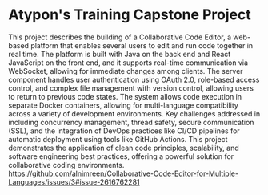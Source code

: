 # Atypon's Training Capstone Project

This project describes the building of a Collaborative Code Editor, a web-based platform that enables several users to edit and run code together in real time. The platform is built with Java on the back end and React JavaScript on the front end, and it supports real-time communication via WebSocket, allowing for immediate changes among clients. The server component handles user authentication using OAuth 2.0, role-based access control, and complex file management with version control, allowing users to return to previous code states. The system allows code execution in separate Docker containers, allowing for multi-language compatibility across a variety of development environments. Key challenges addressed in including concurrency management, thread safety, secure communication (SSL), and the integration of DevOps practices like CI/CD pipelines for automatic deployment using tools like GitHub Actions. This project demonstrates the application of clean code principles, scalability, and software engineering best practices, offering a powerful solution for collaborative coding environments.
https://github.com/alnimreen/Collaborative-Code-Editor-for-Multiple-Languages/issues/3#issue-2616762281
